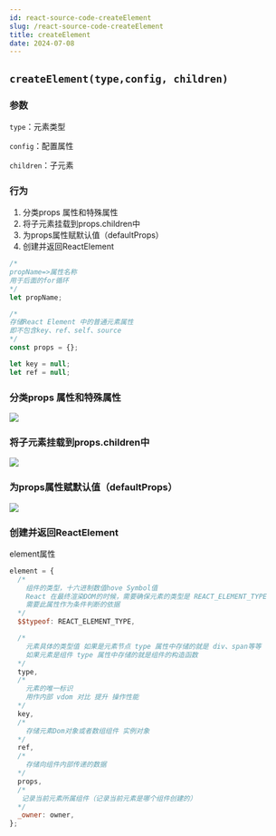 ```yaml
---
id: react-source-code-createElement
slug: /react-source-code-createElement
title: createElement
date: 2024-07-08
---
```


## `createElement(type,config, children)` 

### 参数

`type`：元素类型

`config`：配置属性

`children`：子元素

### 行为

1. 分类props 属性和特殊属性
2. 将子元素挂载到props.children中
3. 为props属性赋默认值（defaultProps）
4. 创建并返回ReactElement

```javascript
/*
propName=>属性名称
用于后面的for循环
*/
let propName;

/*
存储React Element 中的普通元素属性 
即不包含key、ref、self、source
*/
const props = {};

let key = null;
let ref = null;
```

### 分类props 属性和特殊属性

![](https://gitee.com/lao-jiawei/photo-gallery/raw/master/images/react/createElement-2.jfif)

### 将子元素挂载到props.children中

![](https://gitee.com/lao-jiawei/photo-gallery/raw/master/images/react/createElement-3.jfif)

### 为props属性赋默认值（defaultProps）

![](https://gitee.com/lao-jiawei/photo-gallery/raw/master/images/react/createElement-4.jfif)

### 创建并返回ReactElement

element属性

````javascript
element = {
  /*
    组件的类型，十六进制数值hove Symbol值
    React 在最终渲染DOM的时候，需要确保元素的类型是 REACT_ELEMENT_TYPE
    需要此属性作为条件判断的依据
  */
  $$typeof: REACT_ELEMENT_TYPE,

  /*
    元素具体的类型值 如果是元素节点 type 属性中存储的就是 div、span等等
    如果元素是组件 type 属性中存储的就是组件的构造函数
  */
  type,
  /*
    元素的唯一标识
    用作内部 vdom 对比 提升 操作性能
  */
  key,
  /*
    存储元素Dom对象或者数组组件 实例对象
  */
  ref,
  /*
    存储向组件内部传递的数据
  */
  props,
  /*
   记录当前元素所属组件（记录当前元素是哪个组件创建的）
  */
  _owner: owner,
};
````



